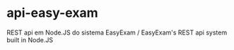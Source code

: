 # api-easy-exam
REST api em Node.JS do sistema EasyExam / EasyExam's REST api system built in Node.JS 
